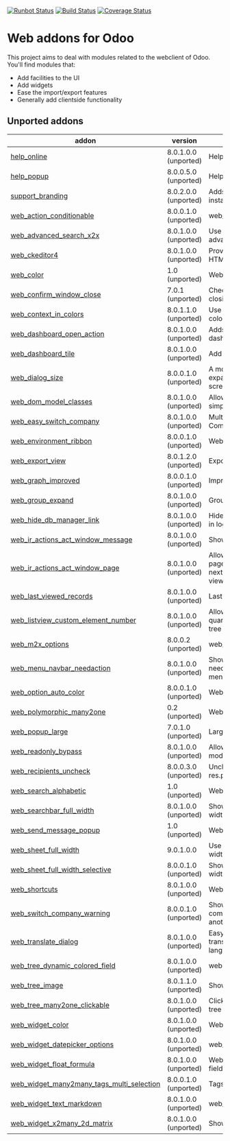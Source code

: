 [![Runbot Status](https://runbot.odoo-community.org/runbot/badge/flat/162/9.0.svg)](https://runbot.odoo-community.org/runbot/repo/github-com-oca-web-162)
[![Build Status](https://travis-ci.org/OCA/web.svg?branch=9.0)](https://travis-ci.org/OCA/web)
[![Coverage Status](https://coveralls.io/repos/OCA/web/badge.png?branch=9.0)](https://coveralls.io/r/OCA/web?branch=9.0)

Web addons for Odoo
===================

This project aims to deal with modules related to the webclient of Odoo. You'll find modules that:

- Add facilities to the UI
- Add widgets
- Ease the import/export features
- Generally add clientside functionality

[//]: # (addons)
Unported addons
---------------
addon | version | summary
--- | --- | ---
[help_online](help_online/) | 8.0.1.0.0 (unported) | Help Online
[help_popup](help_popup/) | 8.0.0.5.0 (unported) | Help Popup
[support_branding](support_branding/) | 8.0.2.0.0 (unported) | Adds your branding to an Odoo instance
[web_action_conditionable](web_action_conditionable/) | 8.0.0.1.0 (unported) | web_action_conditionable
[web_advanced_search_x2x](web_advanced_search_x2x/) | 8.0.1.0.0 (unported) | Use a search widget in advanced search for x2x fields
[web_ckeditor4](web_ckeditor4/) | 8.0.1.0.0 (unported) | Provides a widget for editing HTML fields using CKEditor 4.x
[web_color](web_color/) | 1.0 (unported) | Web Color
[web_confirm_window_close](web_confirm_window_close/) | 7.0.1 (unported) | Check for unsaved data when closing browser window
[web_context_in_colors](web_context_in_colors/) | 8.0.1.1.0 (unported) | Use the context in a tree view's colors and fonts attribute
[web_dashboard_open_action](web_dashboard_open_action/) | 8.0.1.0.0 (unported) | Adds a button to open a dashboard in full mode
[web_dashboard_tile](web_dashboard_tile/) | 8.0.1.0.0 (unported) | Add Tiles to Dashboard
[web_dialog_size](web_dialog_size/) | 8.0.0.1.0 (unported) | A module that lets the user expand a dialog box to the full screen width.
[web_dom_model_classes](web_dom_model_classes/) | 8.0.1.0.0 (unported) | Allows small UI changes with simple CSS
[web_easy_switch_company](web_easy_switch_company/) | 8.0.1.0.0 (unported) | Multicompany - Easy Switch Company
[web_environment_ribbon](web_environment_ribbon/) | 8.0.0.1.0 (unported) | Web Environment Ribbon
[web_export_view](web_export_view/) | 8.0.1.2.0 (unported) | Export Current View
[web_graph_improved](web_graph_improved/) | 8.0.0.1.0 (unported) | Improves graph views.
[web_group_expand](web_group_expand/) | 8.0.1.0.0 (unported) | Group Expand Buttons
[web_hide_db_manager_link](web_hide_db_manager_link/) | 8.0.1.0.0 (unported) | Hide link to database manager in login screen
[web_ir_actions_act_window_message](web_ir_actions_act_window_message/) | 8.0.1.0.0 (unported) | Show a message box to users
[web_ir_actions_act_window_page](web_ir_actions_act_window_page/) | 8.0.1.0.0 (unported) | Allows a developer to trigger a pager to show the previous or next next record in the form view
[web_last_viewed_records](web_last_viewed_records/) | 8.0.1.0.0 (unported) | Last viewed records
[web_listview_custom_element_number](web_listview_custom_element_number/) | 8.0.1.0.0 (unported) | Allow users to set manually a quantity of items to display in a tree view
[web_m2x_options](web_m2x_options/) | 8.0.0.2 (unported) | web_m2x_options
[web_menu_navbar_needaction](web_menu_navbar_needaction/) | 8.0.1.0.0 (unported) | Show the sum of submenus' needaction counters in main menu
[web_option_auto_color](web_option_auto_color/) | 8.0.0.1.0 (unported) | Web Option Auto Color
[web_polymorphic_many2one](web_polymorphic_many2one/) | 0.2 (unported) | Web Polymorphic Many2One
[web_popup_large](web_popup_large/) | 7.0.1.0 (unported) | Large pop-ups in web client
[web_readonly_bypass](web_readonly_bypass/) | 8.0.1.0.0 (unported) | Allow to save onchange modifications to readonly fields
[web_recipients_uncheck](web_recipients_uncheck/) | 8.0.0.3.0 (unported) | Uncheck recipients on res.partner
[web_search_alphabetic](web_search_alphabetic/) | 1.0 (unported) | Web Alphabetical Search
[web_searchbar_full_width](web_searchbar_full_width/) | 8.0.1.0.0 (unported) | Show search bar in full screen width
[web_send_message_popup](web_send_message_popup/) | 1.0 (unported) | Web Send Message as Popup
[web_sheet_full_width](web_sheet_full_width/) | 9.0.1.0.0 | Use the whole available screen width when displaying sheets
[web_sheet_full_width_selective](web_sheet_full_width_selective/) | 8.0.0.1.0 (unported) | Show selected sheets with full width
[web_shortcuts](web_shortcuts/) | 8.0.1.0.0 (unported) | Web Shortcuts
[web_switch_company_warning](web_switch_company_warning/) | 8.0.0.1.0 (unported) | Show a warning if current company has been switched in another tab or window.
[web_translate_dialog](web_translate_dialog/) | 8.0.1.0.0 (unported) | Easy-to-use pop-up to translate fields in several languages
[web_tree_dynamic_colored_field](web_tree_dynamic_colored_field/) | 8.0.1.0.0 (unported) | web tree dynamic colored field
[web_tree_image](web_tree_image/) | 8.0.1.1.0 (unported) | Show images in tree views
[web_tree_many2one_clickable](web_tree_many2one_clickable/) | 8.0.1.0.0 (unported) | Clickable many2one fields for tree views
[web_widget_color](web_widget_color/) | 8.0.1.0.0 (unported) | Web Widget Color
[web_widget_datepicker_options](web_widget_datepicker_options/) | 8.0.1.0.0 (unported) | web_widget_datepicker_options
[web_widget_float_formula](web_widget_float_formula/) | 8.0.1.0.0 (unported) | Web Widget - Formulas in Float fields
[web_widget_many2many_tags_multi_selection](web_widget_many2many_tags_multi_selection/) | 8.0.0.1.0 (unported) | Tags multiple selection
[web_widget_text_markdown](web_widget_text_markdown/) | 8.0.1.0.0 (unported) | web_widget_text_markdown
[web_widget_x2many_2d_matrix](web_widget_x2many_2d_matrix/) | 8.0.1.0.0 (unported) | Show list fields as a matrix

[//]: # (end addons)
